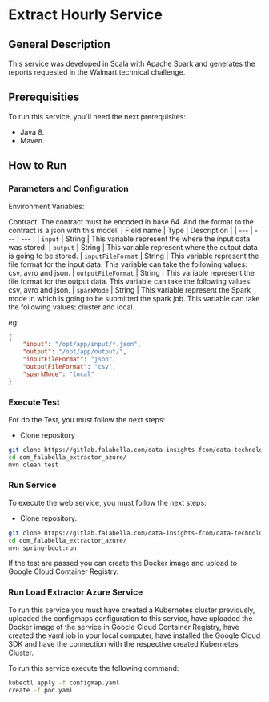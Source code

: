 # Extract Hourly Service

## General Description

This service was developed in Scala with Apache Spark and generates the reports requested in the Walmart technical challenge.

## Prerequisities
To run this service, you´ll need the next prerequisites:

- Java 8.
- Maven.

## How to Run
 
### Parameters and Configuration
Environment Variables:

Contract:
The contract must be encoded in base 64. And the format to the contract is a json with this model:
| Field name | Type | Description |
| --- | --- | --- |
| `input` | String | This variable represent the where the input data was stored.
| `output` | String | This variable represent where the output data is going to be stored.
| `inputFileFormat` | String | This variable represent the file format for the input data. This variable can take the following values: csv, avro and json.
| `outputFileFormat` | String | This variable represent the file format for the output data. This variable can take the following values: csv, avro and json.
| `sparkMode` | String | This variable represent the Spark mode in which is going to be submitted the spark job. This variable can take the following values: cluster and local.

eg:

```json
{
	"input": "/opt/app/input/*.json",
	"output": "/opt/app/output/",
	"inputFileFormat": "json",
	"outputFileFormat": "csv",
	"sparkMode": "local"
}
```


### Execute Test

For do the Test, you must follow the next steps:

- Clone repository

```sh
git clone https://gitlab.falabella.com/data-insights-fcom/data-technology/omniture/com_falabella_extractor_azure.git
cd com_falabella_extractor_azure/
mvn clean test
```


### Run Service

To execute the web service, you must follow the next steps:

- Clone repository.

```sh
git clone https://gitlab.falabella.com/data-insights-fcom/data-technology/omniture/com_falabella_extractor_azure.git
cd com_falabella_extractor_azure/
mvn spring-boot:run
```


If the test are passed you can create the Docker image and upload to Google Cloud Container Registry.

### Run Load Extractor Azure Service

To run this service you must have created a Kubernetes cluster previously, uploaded the configmaps configuration to this service, have uploaded the Docker image of the service in Goocle Cloud Container Registry, have created the yaml job in your local computer, have installed the Google Cloud SDK and have the connection with the respective created Kubernetes Cluster.

To run this service execute the following command:
```sh
kubectl apply -f configmap.yaml
create -f pod.yaml
```

